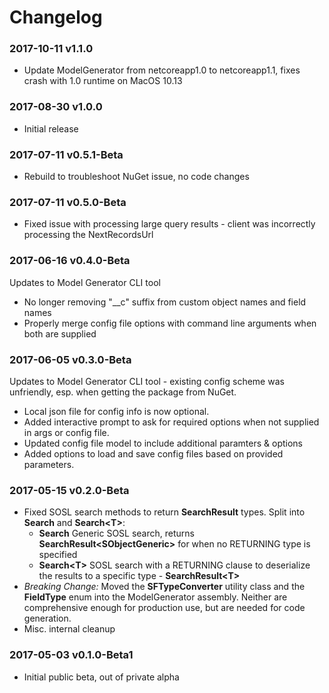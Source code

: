 # Changelog

### 2017-10-11 v1.1.0
* Update ModelGenerator from netcoreapp1.0 to netcoreapp1.1, fixes crash with 1.0 runtime on MacOS 10.13

### 2017-08-30 v1.0.0
* Initial release

### 2017-07-11 v0.5.1-Beta
* Rebuild to troubleshoot NuGet issue, no code changes 

### 2017-07-11 v0.5.0-Beta
* Fixed issue with processing large query results - client was incorrectly processing the NextRecordsUrl 

### 2017-06-16 v0.4.0-Beta
Updates to Model Generator CLI tool
* No longer removing "__c" suffix from custom object names and field names
* Properly merge config file options with command line arguments when both are supplied

### 2017-06-05 v0.3.0-Beta
Updates to Model Generator CLI tool - existing config scheme was unfriendly, esp. when getting the package from NuGet.
* Local json file for config info is now optional.
* Added interactive prompt to ask for required options when not supplied in args or config file.
* Updated config file model to include additional paramters & options
* Added options to load and save config files based on provided parameters.

### 2017-05-15 v0.2.0-Beta
* Fixed SOSL search methods to return **SearchResult** types. Split into **Search** and **Search\<T\>**:
    * **Search** Generic SOSL search, returns **SearchResult\<SObjectGeneric\>** for when no RETURNING type is specified
    * **Search\<T\>** SOSL search with a RETURNING clause to deserialize the results to a specific type - **SearchResult\<T\>**
* *Breaking Change:* Moved the **SFTypeConverter** utility class and the **FieldType** enum into the ModelGenerator assembly. Neither are comprehensive enough for production use, but are needed for code generation.
* Misc. internal cleanup

### 2017-05-03 v0.1.0-Beta1
* Initial public beta, out of private alpha